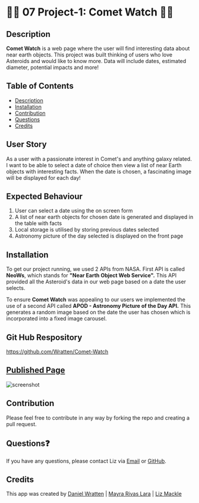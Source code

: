 # 🌠🌌 07 Project-1: Comet Watch 🌌🌠

## Description
**Comet Watch** is a web page where the user will find interesting data about near earth objects. This project was built thinking of users who love Asteroids and would like to know more. Data will include dates, estimated diameter, potential impacts and more!

## Table of Contents
  - [Description](#description)
  - [Installation](#installation)
  - [Contribution](#contribution)
  - [Questions](#questions)
  - [Credits](#credits)

## User Story
As a user with a passionate interest in Comet's and anything galaxy related. I want to be able to select a date of choice then view a list of near Earth objects with interesting facts. When the date is chosen, a fascinating image will be displayed for each day!

## Expected Behaviour
1. User can select a date using the on screen form 
2. A list of near earth objects for chosen date is generated and displayed in the table with facts  
3. Local storage is utilised by storing previous dates selected
4. Astronomy picture of the day selected is displayed on the front page

## Installation
To get our project running, we used 2 APIs from NASA. First API is called **NeoWs**, which stands for **"Near Earth Object Web Service".** This API provided all the Asteroid's data in our web page based on a date the user selects.

To ensure **Comet Watch** was appealing to our users we implemented the use of a second API called **APOD - Astronomy Picture of the Day API.** This generates a random image based on the date the user has chosen which is incorporated into a fixed image carousel. 

## Git Hub Respository 
https://github.com/Wratten/Comet-Watch

## [Published Page](https://wratten.github.io/Comet-Watch/)
![screenshot](https://user-images.githubusercontent.com/93589073/151379818-f2e41098-6793-4c84-b892-c9dd4091bd92.png)

## Contribution
Please feel free to contribute in any way by forking the repo and creating a pull request.

## Questions❓
If you have any questions, please contact Liz via [Email](mailto:liz.mackle@outlook.com) or [GitHub](https://github.com/LizMackle).

## Credits
This app was created by [Daniel Wratten](https://github.com/Wratten) | [Mayra Rivas Lara](https://github.com/MayraRivasLaray) | [Liz Mackle](https://github.com/LizMackle)
